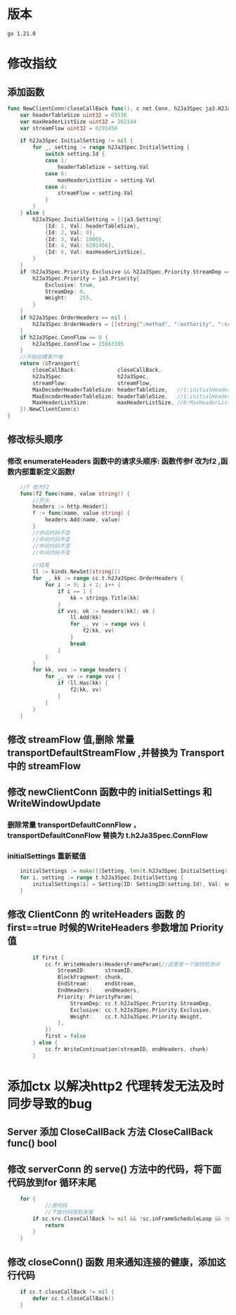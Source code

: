 # 版本
```
go 1.21.0
```
# 修改指纹
## 添加函数
```go
func NewClientConn(closeCallBack func(), c net.Conn, h2Ja3Spec ja3.H2Ja3Spec) (*ClientConn, error) {
	var headerTableSize uint32 = 65536
	var maxHeaderListSize uint32 = 262144
	var streamFlow uint32 = 6291456

	if h2Ja3Spec.InitialSetting != nil {
		for _, setting := range h2Ja3Spec.InitialSetting {
			switch setting.Id {
			case 1:
				headerTableSize = setting.Val
			case 6:
				maxHeaderListSize = setting.Val
			case 4:
				streamFlow = setting.Val
			}
		}
	} else {
		h2Ja3Spec.InitialSetting = []ja3.Setting{
			{Id: 1, Val: headerTableSize},
			{Id: 2, Val: 0},
			{Id: 3, Val: 1000},
			{Id: 4, Val: 6291456},
			{Id: 6, Val: maxHeaderListSize},
		}
	}
	if !h2Ja3Spec.Priority.Exclusive && h2Ja3Spec.Priority.StreamDep == 0 && h2Ja3Spec.Priority.Weight == 0 {
		h2Ja3Spec.Priority = ja3.Priority{
			Exclusive: true,
			StreamDep: 0,
			Weight:    255,
		}
	}
	if h2Ja3Spec.OrderHeaders == nil {
		h2Ja3Spec.OrderHeaders = []string{":method", ":authority", ":scheme", ":path"}
	}
	if h2Ja3Spec.ConnFlow == 0 {
		h2Ja3Spec.ConnFlow = 15663105
	}
	//开始创建客户端
	return (&Transport{
		closeCallBack:             closeCallBack,
		h2Ja3Spec:                 h2Ja3Spec,
		streamFlow:                streamFlow,
		MaxDecoderHeaderTableSize: headerTableSize,   //1:initialHeaderTableSize,65536
		MaxEncoderHeaderTableSize: headerTableSize,   //1:initialHeaderTableSize,65536
		MaxHeaderListSize:         maxHeaderListSize, //6:MaxHeaderListSize,262144
	}).NewClientConn(c)
}
```

## 修改标头顺序
### 修改 enumerateHeaders 函数中的请求头顺序: 函数传参f 改为f2 ,函数内部重新定义函数f
```go
	//f 改为f2
	func(f2 func(name, value string)) {
		//开头
		headers := http.Header{}
		f := func(name, value string) {
			headers.Add(name, value)
		}
		//中间代码不变
		//中间代码不变
		//中间代码不变
		//中间代码不变

		//结尾
		ll := kinds.NewSet[string]()
		for _, kk := range cc.t.h2Ja3Spec.OrderHeaders {
			for i := 0; i < 2; i++ {
				if i == 1 {
					kk = strings.Title(kk)
				}
				if vvs, ok := headers[kk]; ok {
					ll.Add(kk)
					for _, vv := range vvs {
						f2(kk, vv)
					}
					break
				}
			}
		}
		for kk, vvs := range headers {
			for _, vv := range vvs {
				if !ll.Has(kk) {
					f2(kk, vv)
				}
			}
		}
	}
```
## 修改 streamFlow 值,删除 常量 transportDefaultStreamFlow ,并替换为 Transport 中的 streamFlow

## 修改 newClientConn 函数中的   initialSettings 和 WriteWindowUpdate
### 删除常量 transportDefaultConnFlow ， transportDefaultConnFlow  替换为  t.h2Ja3Spec.ConnFlow
### initialSettings 重新赋值
```go
	initialSettings := make([]Setting, len(t.h2Ja3Spec.InitialSetting))
	for i, setting := range t.h2Ja3Spec.InitialSetting {
		initialSettings[i] = Setting{ID: SettingID(setting.Id), Val: setting.Val}
	}
```
## 修改 ClientConn 的 writeHeaders 函数 的 first==true 时候的WriteHeaders 参数增加 Priority 值
```go
		if first {
			cc.fr.WriteHeaders(HeadersFrameParam{//这里是一个指纹检测点
				StreamID:      streamID,
				BlockFragment: chunk,
				EndStream:     endStream,
				EndHeaders:    endHeaders,
				Priority: PriorityParam{
					StreamDep: cc.t.h2Ja3Spec.Priority.StreamDep,
					Exclusive: cc.t.h2Ja3Spec.Priority.Exclusive,
					Weight:    cc.t.h2Ja3Spec.Priority.Weight,
				},
			})
			first = false
		} else {
			cc.fr.WriteContinuation(streamID, endHeaders, chunk)
		}
```
# 添加ctx 以解决http2 代理转发无法及时同步导致的bug
## Server 添加 CloseCallBack 方法  CloseCallBack func() bool
## 修改 serverConn 的  serve() 方法中的代码，将下面代码放到for 循环末尾
```go
	for {
			//源代码
			//下面代码放到末尾
		if sc.srv.CloseCallBack != nil && !sc.inFrameScheduleLoop && !sc.inGoAway && !sc.needToSendGoAway && !sc.needToSendSettingsAck && !sc.needsFrameFlush && !sc.writingFrame && sc.srv.CloseCallBack() {
			return
		}
	}
```
## 修改 closeConn() 函数 用来通知连接的健康，添加这行代码
```go
	if cc.t.closeCallBack != nil {
		defer cc.t.closeCallBack()
	}
```
